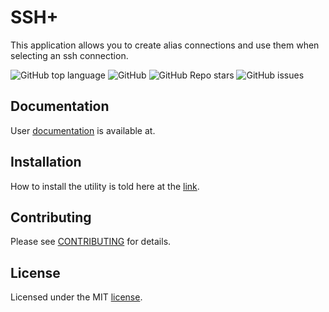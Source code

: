 # SSH+
This application allows you to create alias connections
and use them when selecting an ssh connection.

![GitHub top language](https://img.shields.io/github/languages/top/ssh-connection-manager/ssh-)
![GitHub](https://img.shields.io/github/license/ssh-connection-manager/ssh-)
![GitHub Repo stars](https://img.shields.io/github/stars/ssh-connection-manager/ssh-)
![GitHub issues](https://img.shields.io/github/issues/ssh-connection-manager/ssh-)

## Documentation
User [documentation](https://ssh-connection-manager.github.io/docs/) is available at.

## Installation

How to install the utility is told here at the [link](https://ssh-connection-manager.github.io/docs/documentation/download.html).

## Contributing

Please see [CONTRIBUTING](https://github.com/ssh-connection-manager/ssh-/blob/main/CONTRIBUTING.md) for details.

## License
Licensed under the MIT [license](https://github.com/ssh-connection-manager/ssh-?tab=MIT-1-ov-file).

